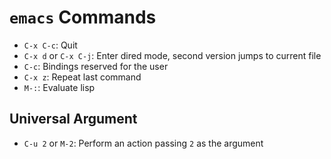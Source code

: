 # `emacs` Commands

- `C-x C-c`: Quit
- `C-x d` or `C-x C-j`: Enter dired mode, second version jumps to current file
- `C-c`: Bindings reserved for the user
- `C-x z`: Repeat last command
- `M-:`: Evaluate lisp

## Universal Argument

- `C-u 2` or `M-2`: Perform an action passing `2` as the argument
